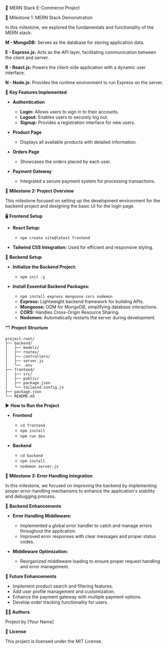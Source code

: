 🚀 MERN Stack E-Commerce Project

📌 Milestone 1: MERN Stack Demonstration

In this milestone, we explored the fundamentals and functionality of the MERN stack:

**M - MongoDB:** Serves as the database for storing application data.

**E - Express.js:** Acts as the API layer, facilitating communication between the client and server.

**R - React.js:** Powers the client-side application with a dynamic user interface.

**N - Node.js:** Provides the runtime environment to run Express on the server.

🔑 **Key Features Implemented**

- **Authentication**
  - **Login:** Allows users to sign in to their accounts.
  - **Logout:** Enables users to securely log out.
  - **Signup:** Provides a registration interface for new users.

- **Product Page**
  - Displays all available products with detailed information.

- **Orders Page**
  - Showcases the orders placed by each user.

- **Payment Gateway**
  - Integrated a secure payment system for processing transactions.

📖 **Milestone 2: Project Overview**

This milestone focused on setting up the development environment for the backend project and designing the basic UI for the login page.

🖥️ **Frontend Setup**

- **React Setup:**
  - `npm create vite@latest frontend`

- **Tailwind CSS Integration:** Used for efficient and responsive styling.

🔧 **Backend Setup**

- **Initialize the Backend Project:**
  - `npm init -y`

- **Install Essential Backend Packages:**
  - `npm install express mongoose cors nodemon`
  - **Express:** Lightweight backend framework for building APIs.
  - **Mongoose:** ODM for MongoDB, simplifying database interactions.
  - **CORS:** Handles Cross-Origin Resource Sharing.
  - **Nodemon:** Automatically restarts the server during development.

🗂️ **Project Structure**

```
project-root/
├── backend/
│   ├── models/
│   ├── routes/
│   ├── controllers/
│   ├── server.js
│   └── .env
├── frontend/
│   ├── src/
│   ├── public/
│   ├── package.json
│   └── tailwind.config.js
├── package.json
└── README.md
```

▶️ **How to Run the Project**

- **Frontend**
  - `cd frontend`
  - `npm install`
  - `npm run dev`

- **Backend**
  - `cd backend`
  - `npm install`
  - `nodemon server.js`

📖 **Milestone 3: Error Handling Integration**

In this milestone, we focused on improving the backend by implementing proper error-handling mechanisms to enhance the application's stability and debugging process.

🔧 **Backend Enhancements**

- **Error Handling Middleware:**
  - Implemented a global error handler to catch and manage errors throughout the application.
  - Improved error responses with clear messages and proper status codes.
  
- **Middleware Optimization:**
  - Reorganized middleware loading to ensure proper request handling and error management.

🌟 **Future Enhancements**

- Implement product search and filtering features.
- Add user profile management and customization.
- Enhance the payment gateway with multiple payment options.
- Develop order tracking functionality for users.

👨‍💻 **Authors**

Project by [Your Name]

📄 **License**

This project is licensed under the MIT License.


